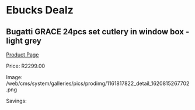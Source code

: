 
# Ebucks Dealz
## Bugatti GRACE 24pcs set cutlery in window box - light grey
[Product Page](https://www.ebucks.com/web/shop/productSelected.do?prodId=1161817822&catId=714962196)

Price: R2299.00

Image: /web/cms/system/galleries/pics/prodimg/1161817822_detail_1620815267702.png

Savings: 


	